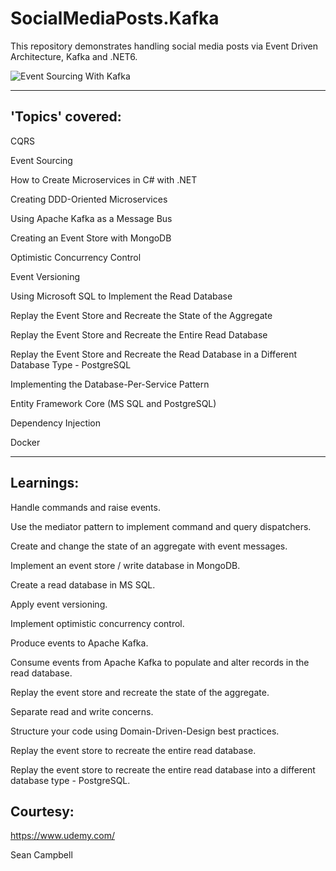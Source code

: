 # SocialMediaPosts.Kafka
This repository demonstrates handling social media posts via Event Driven Architecture, Kafka and .NET6. 

![Event Sourcing With Kafka](https://user-images.githubusercontent.com/16538471/189958200-816d9b1b-cace-448f-a2a0-91c2673952a7.JPG)

-----------------------------------------------------------------------------------------------------------------------------------------------------------------------
## 'Topics' covered:
CQRS

Event Sourcing

How to Create Microservices in C# with .NET

Creating DDD-Oriented Microservices

Using Apache Kafka as a Message Bus

Creating an Event Store with MongoDB

Optimistic Concurrency Control

Event Versioning

Using Microsoft SQL to Implement the Read Database

Replay the Event Store and Recreate the State of the Aggregate

Replay the Event Store and Recreate the Entire Read Database

Replay the Event Store and Recreate the Read Database in a Different Database Type - PostgreSQL

Implementing the Database-Per-Service Pattern

Entity Framework Core (MS SQL and PostgreSQL)

Dependency Injection

Docker

-----------------------------------------------------------------------------------------------------------------------------------------------------------------------

## Learnings:
Handle commands and raise events.

Use the mediator pattern to implement command and query dispatchers.

Create and change the state of an aggregate with event messages.

Implement an event store / write database in MongoDB.

Create a read database in MS SQL.

Apply event versioning.

Implement optimistic concurrency control.

Produce events to Apache Kafka.

Consume events from Apache Kafka to populate and alter records in the read database.

Replay the event store and recreate the state of the aggregate.

Separate read and write concerns.

Structure your code using Domain-Driven-Design best practices.

Replay the event store to recreate the entire read database.

Replay the event store to recreate the entire read database into a different database type - PostgreSQL.

## Courtesy: 
https://www.udemy.com/

Sean Campbell
